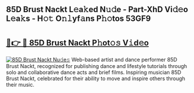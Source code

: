 ## 85D Brust Nackt L𝚎a𝚔ed N𝚞𝚍e - Part-XhD Vi𝚍𝚎o L𝚎a𝚔s - H𝚘𝚝 O𝚗𝚕yf𝚊ns P𝚑𝚘tos 53GF9

# <h2><a href="http://kf1n55l.oniu.top/?m=85D+Brust+Nackt">🔗👉 🔴 85D Brust Nackt P𝚑ot𝚘𝚜 V𝚒d𝚎o</a></h2>

[![85D Brust Nackt Nu𝚍e𝚜](https://i.imgur.com/0qMVB7G.gif)](http://kf1n55l.oniu.top/?m=85D+Brust+Nackt)
Web-based artist and dance performer 85D Brust Nackt, recognized for publishing dance and lifestyle tutorials through solo and collaborative dance acts and brief films. Inspiring musician 85D Brust Nackt, celebrated for their ability to move and inspire others through their music.  
